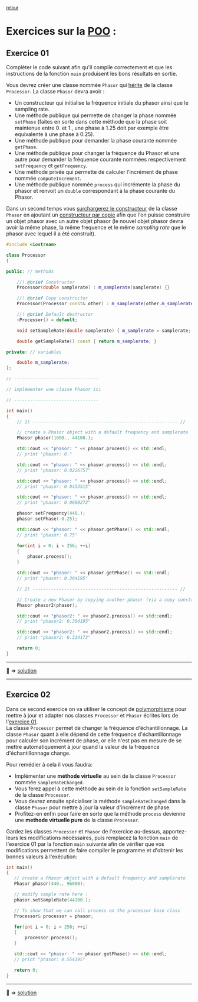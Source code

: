 <p><sup><a href="../readme.md">retour</a></sup></p>

# Exercices sur la [POO](../POO_concepts.md) :

## Exercice 01

Compléter le code suivant afin qu'il compile correctement et que les instructions de la fonction `main` produisent les bons résultats en sortie.  

Vous devrez créer une classe nommée `Phasor` qui [hérite](../POO_inheritance.md) de la classe `Processor`.
La classe `Phasor` devra avoir :
 - Un constructeur qui initialise la fréquence initiale du phasor ainsi que le sampling rate.
 - Une méthode publique qui permette de changer la phase nommée `setPhase` (faites en sorte dans cette méthode que la phase soit maintenue entre 0. et 1., une phase à 1.25 doit par exemple être equivalente à une phase à 0.25).
 - Une méthode publique pour demander la phase courante nommée `getPhase`.
 - Une méthode publique pour changer la fréquence du Phasor et une autre pour demander la fréquence courante nommées respectivement `setFrequency` et `getFrequency`.
 - Une méthode privée qui permette de calculer l'incrément de phase nommée `computeIncrement`.
 - Une méthode publique nommée `process` qui incrémente la phase du phasor et renvoit un `double` correspondant à la phase courante du Phasor.

Dans un second temps vous [surchargerez le constructeur](../POO_object_construction_and_destruction.md#surcharge-de-constructeur) de la classe `Phasor` en ajoutant un [constructeur par copie](../POO_object_construction_and_destruction.md#constructeur-par-copie) afin que l'on puisse construire un objet phasor avec un autre objet phasor (le nouvel objet phasor devra avoir la même phase, la même frequence et le même *sampling rate* que le phasor avec lequel il a été construit).


```cpp
#include <iostream>

class Processor
{

public: // methods

    //! @brief Constructor
    Processor(double samplerate) : m_samplerate(samplerate) {}

    //! @brief Copy constructor
    Processor(Processor const& other) : m_samplerate(other.m_samplerate) {}

    //! @brief Default destructor
    ~Processor() = default;

    void setSampleRate(double samplerate) { m_samplerate = samplerate; }

    double getSampleRate() const { return m_samplerate; }

private: // variables

    double m_samplerate;
};

// --------------------------------

// implémenter une classe Phasor ici

// --------------------------------

int main()
{
    // 1) ------------------------------------------------------- //

    // create a Phasor object with a default frequency and samplerate
    Phasor phasor(1000., 44100.);

    std::cout << "phasor: " << phasor.process() << std::endl;
    // print "phasor: 0."

    std::cout << "phasor: " << phasor.process() << std::endl;
    // print "phasor: 0.0226757"

    std::cout << "phasor: " << phasor.process() << std::endl;
    // print "phasor: 0.0453515"

    std::cout << "phasor: " << phasor.process() << std::endl;
    // print "phasor: 0.0680272"

    phasor.setFrequency(440.);
    phasor.setPhase(-0.25);

    std::cout << "phasor: " << phasor.getPhase() << std::endl;
    // print "phasor: 0.75"

    for(int i = 0; i < 256; ++i)
    {
        phasor.process();
    }

    std::cout << "phasor: " << phasor.getPhase() << std::endl;
    // print "phasor: 0.304195"

    // 2) ------------------------------------------------------- //

    // Create a new Phasor by copying another phasor (via a copy constructor)
    Phasor phasor2(phasor);

    std::cout << "phasor2: " << phasor2.process() << std::endl;
    // print "phasor2: 0.304195"

    std::cout << "phasor2: " << phasor2.process() << std::endl;
    // print "phasor2: 0.314172"

    return 0;
}
```

---

:eyes: => [solution](solutions/POO_02.md#exercice-01)

---

## Exercice 02

Dans ce second exercice on va utiliser le concept de [polymorphisme](../POO_polymorphism.md) pour mettre à jour et adapter nos classes `Processor` et `Phasor` écrites lors de l'[exercice 01](#exercice-01).  
La classe `Processor` permet de changer la fréquence d'échantillonnage. La classe `Phasor` quant à elle dépend de cette fréquence d'échantillonnage pour calculer son incrément de phase, or elle n'est pas en mesure de se mettre automatiquement à jour quand la valeur de la fréquence d'échantillonnage change.

Pour remédier à cela il vous faudra:

 - Implémenter une **méthode virtuelle** au sein de la classe `Processor` nommée `sampleRateChanged`.
 - Vous ferez appel à cette méthode au sein de la fonction `setSampleRate` de la classe `Processor`.
 - Vous devrez ensuite spécialiser la méthode `sampleRateChanged` dans la classe `Phasor` pour mettre à jour la valeur d'incrément de phase.
 - Profitez-en enfin pour faire en sorte que la méthode `process` devienne une **methode virtuelle pure** de la classe `Processor`.

 Gardez les classes `Processor` et `Phasor` de l'exercice au-dessus, apportez-leurs les modifications nécéssaires, puis remplacez la fonction `main` de l'exercice 01 par la fonction `main` suivante afin de vérifier que vos modifications permettent de faire compiler le programme et d'obtenir les bonnes valeurs à l'exécution:

 ```cpp
 int main()
{
    // create a Phasor object with a default frequency and samplerate
    Phasor phasor(440., 96000);

    // modify sample rate here :
    phasor.setSampleRate(44100.);

    // To show that we can call process on the processor base class
    Processor& processor = phasor;

    for(int i = 0; i < 256; ++i)
    {
        processor.process();
    }

    std::cout << "phasor: " << phasor.getPhase() << std::endl;
    // print "phasor: 0.554195"

    return 0;
}
 ```

---

:eyes: => [solution](solutions/POO_02.md#exercice-02)
